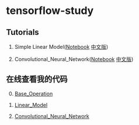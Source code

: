 # tensorflow-study

## Tutorials

1. Simple Linear Model([Notebook](http://nbviewer.jupyter.org/github/Hvass-Labs/TensorFlow-Tutorials/blob/master/01_Simple_Linear_Model.ipynb) [中文版](http://nbviewer.jupyter.org/github/thrillerist/TensorFlow-Tutorials/blob/master/01_Simple_Linear_Model_zh_CN.ipynb))

2. Convolutional_Neural_Network([Notebook](http://nbviewer.jupyter.org/github/Hvass-Labs/TensorFlow-Tutorials/blob/master/02_Convolutional_Neural_Network.ipynb) [中文版](http://nbviewer.jupyter.org/github/thrillerist/TensorFlow-Tutorials/blob/master/02_Convolutional_Neural_Network_zh_CN.ipynb))

## 在线查看我的代码

0. [Base_Operation](http://nbviewer.jupyter.org/github/limicala/tensorflow-study/blob/master/00.Base_Operation.ipynb)

1. [Linear_Model](http://nbviewer.jupyter.org/github/limicala/tensorflow-study/blob/master/01.Linear_Model.ipynb)

2. [Convolutional_Neural_Network](http://nbviewer.jupyter.org/github/limicala/tensorflow-study/blob/master/02.Convolutional_Neural_Network.ipynb)
